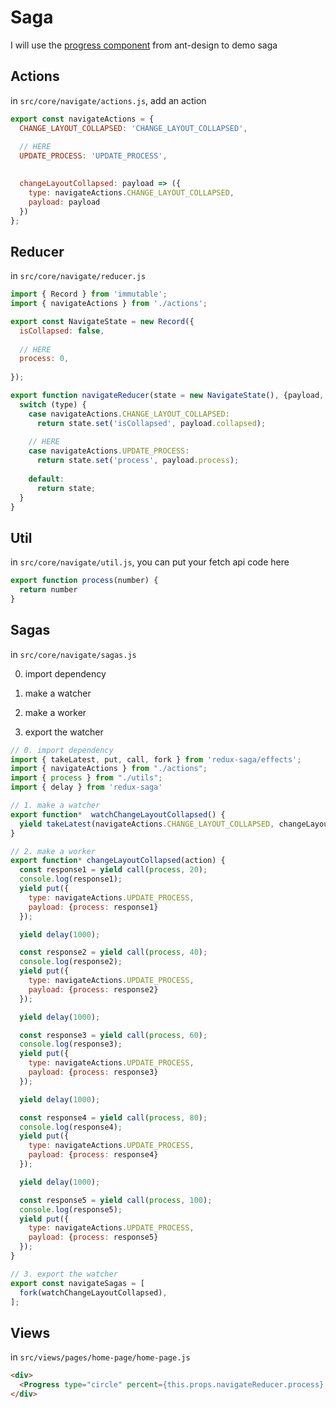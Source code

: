 # Saga

I will use the [progress component](https://ant.design/components/progress/) from ant-design to demo saga

## Actions

in `src/core/navigate/actions.js`, add an action

```javascript
export const navigateActions = {
  CHANGE_LAYOUT_COLLAPSED: 'CHANGE_LAYOUT_COLLAPSED',
  
  // HERE
  UPDATE_PROCESS: 'UPDATE_PROCESS',
  

  changeLayoutCollapsed: payload => ({
    type: navigateActions.CHANGE_LAYOUT_COLLAPSED,
    payload: payload
  })
};
```

## Reducer

in `src/core/navigate/reducer.js`

```javascript
import { Record } from 'immutable';
import { navigateActions } from './actions';

export const NavigateState = new Record({
  isCollapsed: false,
  
  // HERE
  process: 0,
  
});

export function navigateReducer(state = new NavigateState(), {payload, type}) {
  switch (type) {
    case navigateActions.CHANGE_LAYOUT_COLLAPSED:
      return state.set('isCollapsed', payload.collapsed);
    
    // HERE
    case navigateActions.UPDATE_PROCESS:
      return state.set('process', payload.process);
  
    default:
      return state;
  }
}

```

## Util

in `src/core/navigate/util.js`, you can put your fetch api code here

```javascript
export function process(number) {
  return number
}
```

## Sagas

in `src/core/navigate/sagas.js`

0. import dependency

1. make a watcher

2. make a worker

3. export the watcher

```javascript
// 0. import dependency
import { takeLatest, put, call, fork } from 'redux-saga/effects';
import { navigateActions } from "./actions";
import { process } from "./utils";
import { delay } from 'redux-saga'
```

```javascript
// 1. make a watcher
export function*  watchChangeLayoutCollapsed() {
  yield takeLatest(navigateActions.CHANGE_LAYOUT_COLLAPSED, changeLayoutCollapsed);
}
```

```javascript
// 2. make a worker
export function* changeLayoutCollapsed(action) {
  const response1 = yield call(process, 20);
  console.log(response1);
  yield put({
    type: navigateActions.UPDATE_PROCESS,
    payload: {process: response1}
  });

  yield delay(1000);

  const response2 = yield call(process, 40);
  console.log(response2);
  yield put({
    type: navigateActions.UPDATE_PROCESS,
    payload: {process: response2}
  });

  yield delay(1000);

  const response3 = yield call(process, 60);
  console.log(response3);
  yield put({
    type: navigateActions.UPDATE_PROCESS,
    payload: {process: response3}
  });

  yield delay(1000);

  const response4 = yield call(process, 80);
  console.log(response4);
  yield put({
    type: navigateActions.UPDATE_PROCESS,
    payload: {process: response4}
  });

  yield delay(1000);

  const response5 = yield call(process, 100);
  console.log(response5);
  yield put({
    type: navigateActions.UPDATE_PROCESS,
    payload: {process: response5}
  });
}
```
```javascript
// 3. export the watcher
export const navigateSagas = [
  fork(watchChangeLayoutCollapsed),
];
```
## Views

in `src/views/pages/home-page/home-page.js`

```html
<div>
  <Progress type="circle" percent={this.props.navigateReducer.process} width={80} />
</div>
```